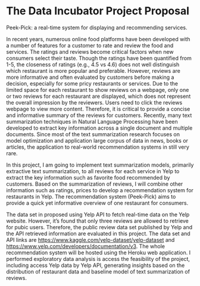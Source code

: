 # The Data Incubator Project Proposal

Peek-Pick: a real-time system for displaying and recommending services. 

In recent years, numerous online food platforms have been developed with a number of features for a customer to rate and review the food and services. The ratings and reviews become critical factors when new consumers select their taste. Though the ratings have been quantified from 1-5, the closeness of ratings (e.g., 4.5 vs 4.6) does not well distinguish which restaurant is more popular and preferable. However, reviews are more informative and often evaluated by customers before making a decision, especially for some pricy restaurants or services. Due to the limited space for each restaurant to show reviews on a webpage, only one or two reviews for each restaurant are displayed, which does not represent the overall impression by the reviewers. Users need to click the reviews webpage to view more content. Therefore, it is critical to provide a concise and informative summary of the reviews for customers. Recently, many text summarization techniques in Natural Language Processing have been developed to extract key information across a single document and multiple documents. Since most of the text summarization research focuses on model optimization and application large corpus of data in news, books or articles, the application to real-world recommendation systems in still very rare.

In this project, I am going to implement text summarization models, primarily extractive text summarization, to all reviews for each service in Yelp to extract the key information such as favorite food recommended by customers. Based on the summarization of reviews, I will combine other information such as ratings, prices to develop a recommendation system for restaurants in Yelp. The recommendation system (Peek-Pick) aims to provide a quick yet informative overview of one restaurant for consumers.

The data set in proposed using Yelp API to fetch real-time data on the Yelp website. However, it’s found that only three reviews are allowed to retrieve for pubic users. Therefore, the public review data set published by Yelp and the API retrieved information are evaluated in this project. The data set and API links are https://www.kaggle.com/yelp-dataset/yelp-dataset and https://www.yelp.com/developers/documentation/v3. The whole recommendation system will be hosted using the Heroku web application. I performed exploratory data analysis is access the feasibility of the project, including access Yelp data by Yelp API, generating insights based on the distribution of restaurant data and baseline model of text summarization of reviews. 

